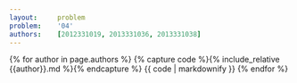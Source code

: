 ```yaml
---
layout:     problem
problem:    '04'
authors:    [2012331019, 2013331036, 2013331038]
---
```


{% for author in page.authors %}
{% capture code %}{% include_relative {{author}}.md %}{% endcapture %}
{{ code | markdownify }}
{% endfor %}